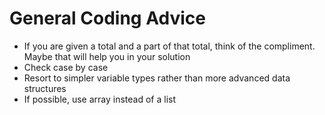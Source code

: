# General Coding Advice

- If you are given a total and a part of that total, think of the compliment. Maybe that will help you in your solution
- Check case by case
- Resort to simpler variable types rather than more advanced data structures
- If possible, use array instead of a list